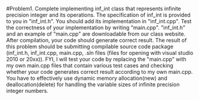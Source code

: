 #Problem1. 
Complete implementing inf_int class that represents infinite precision integer and its operations. The
specification of inf_int is provided to you in "inf_int.h". You should add its implementation in
"inf_int.cpp". Test the correctness of your implementation by writing "main.cpp". "inf_int.h" and an
example of "main.cpp" are downloadable from our class website. After compilation, your code should generate
correct result. The result of this problem should be submitting compilable source code package (inf_int.h,
inf_int.cpp, main.cpp, .sln files (files for opening with visual studio 2010 or 20xx)). FYI, I will test your
code by replacing the "main.cpp" with my own main.cpp files that contain various test cases and checking
whether your code generates correct result according to my own main.cpp. You have to effectively use dynamic
memory allocation(new) and deallocation(delete) for handling the variable sizes of infinite precision integer
numbers.

